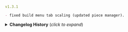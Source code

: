 #
```yaml
v1.3.1
```
```markdown
- fixed build menu tab scaling (updated piece manager).
```

<details>
<summary><b>Changelog History</b> (<i>click to expand</i>)</summary>
<br/>

#
```yaml
v1.3.0
```
```markdown
- updated for the latest valheim build (218.15 ashlands)
- added 2 new large boats called kvalsund and drakker.
```
```yaml
v1.2.6
```
```markdown
- fixed boats storage bug.
```
```yaml
v1.2.5
```
```markdown
- updated to the latest valheim build (217.46)
- added build custom category called BoatAdditions (configurable)
- you can now change boats storage sizes without logging out of the game.
- (NOTE: empty the storage first before changing its size.)
```

```yaml
v1.2.4
```
```markdown
- as requested added config option for boats health points (Note: only affects newly build boats)
- updated serversync
```
```yaml
v1.2.3
```
```markdown
- as requested added config option for boats storage size, you can now customize boats storage sizes (Needs a logout to take effect).
- NOTE: NEVER change the size of the storages if it has items inside, remove items first before changing.
```
```yaml
v1.2.2
```
```markdown
- updated to the latest valheim build (217.28)
- updated serversync and dependencies
- updated manifests bepinex dependency string
```
```yaml
v1.2.1
```
```markdown
- added toggle option to disable boatyard.
- put localization example to a zip package to avoid unnecessary duplicates.
```
```yaml
v1.2.0
```
```markdown
- fixed minor translation issues
- added toggle option to enable/disable my custom sail (blacks7ar logo)
```
```yaml
v1.1.9
```
```markdown
- fixed multiplayer version check issues
```
```yaml
v1.1.8
```
```markdown
- updated to the latest valheim build (217.22)
- added spanish translation
```
```yaml
v1.1.7
```
```markdown
- removed anchor hotkey from being synced and locked so players can have their own key configuration.
```
```yaml
v1.1.6
```
```markdown
- removed item manager and piece manager.
- added config option to disable item recipes.
- added config option to customized boat stats (ie. ships speed etc.)
- added german translations (thanks to @BLUBBSON & @icemansparks)
```
```yaml
v1.1.5
```
```markdown
- updated to the latest valheim build (217.14) hilders request.
```
```yaml
v1.1.4
```
```markdown
- fixed outrigger karves collider (when damage and broken).
```
```yaml
v1.1.3
```
```markdown
- fixed icons visual glitch.
```
```yaml
v1.1.2
```
```markdown
- removed boatyards terrain modifier so it can be built on wooden/stone/marble floors
```
```yaml
v1.1.1
```
```markdown
- fixed boatyard bug where you can build it on top of a tree.
```
```yaml
v1.1.0
```
```markdown
- added a new crafting station called boatyard which you can use to craft boat parts which then you can use as materials to build your boats.
- added 3 new craftable materials use to build boats.
- added a new small boat called canoe good for traversing rivers.
- added a new large boat called knarr (norse merchant ship) which is way bigger than the longship or snekkja good for transporting lots of goods.
```
```yaml
v1.0.8
```
```markdown
- fixed outrigger karve's colliders that prevents the boat from moving on shallow waters.
- fixed outrigger skeid's onboard collider
```
```yaml
v1.0.7
```
```markdown
- as requested added anchor function to vanilla boats
```
```yaml
v1.0.6
```
```markdown
- fixed an NRE cause by newly created boats when the mod is just added
- changed anchor hotkey to a combination hotkey (from Y to Shift-F) (configurable)
```
```yaml
v1.0.5
```
```markdown
- as requested added anchor feature for each boat
```
```yaml
v1.0.4
```
```markdown
- fixed double outrigger karve storage bug
- changed double outrigger karve name to outrigger karve
```
```yaml
v1.0.3
```
```markdown
- as requested all lamps now gives fire buff with a small range
```
```yaml
v1.0.2
```
```markdown
- added large raft which is bigger than vanilla raft, has its own Lamp and small storage
- fixed outrigger skeid and snekkja's water impact effect
- adjusted snekkja's speed a bit to match outrigger skeid's speed
```
```yaml
v1.0.1
```
```markdown
- reduce build requirements to only use 5 materials instead of 7
- fixed index out of bounds error by having too many requirements
- (huge shoutout @Majestic for the feedback, as always thank you very much.. i swear i tested it with 7 requirements and got no error.. thats weird xD)
```
```yaml
v1.0.0
```
```markdown
- first release
```

</details>

